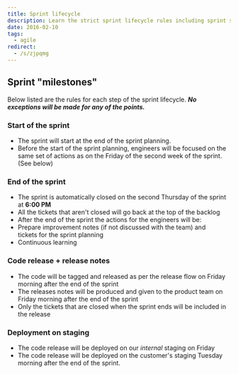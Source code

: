 ```yaml
---
title: Sprint lifecycle
description: Learn the strict sprint lifecycle rules including sprint start, automatic closure, code release timing, and deployment schedules to ensure smooth project management and timely deliveries.
date: 2016-02-10
tags:
  - agile
redirect:
  - /s/zjpqmg
---
```


## Sprint "milestones"

Below listed are the rules for each step of the sprint lifecycle. **_No exceptions will be made for any of the points._**

### Start of the sprint

- The sprint will start at the end of the sprint planning.
- Before the start of the sprint planning, engineers will be focused on the same set of actions as on the Friday of the second week of the sprint. (See below)

### End of the sprint

- The sprint is automatically closed on the second Thursday of the sprint at **6:00 PM**
- All the tickets that aren't closed will go back at the top of the backlog
- After the end of the sprint the actions for the engineers will be:
- Prepare improvement notes (if not discussed with the team) and tickets for the sprint planning
- Continuous learning

### Code release + release notes

- The code will be tagged and released as per the release flow on Friday morning after the end of the sprint
- The releases notes will be produced and given to the product team on Friday morning after the end of the sprint
- Only the tickets that are closed when the sprint ends will be included in the release

### Deployment on staging

- The code release will be deployed on our *internal* staging on Friday
- The code release will be deployed on the customer's staging Tuesday morning after the end of the sprint.
